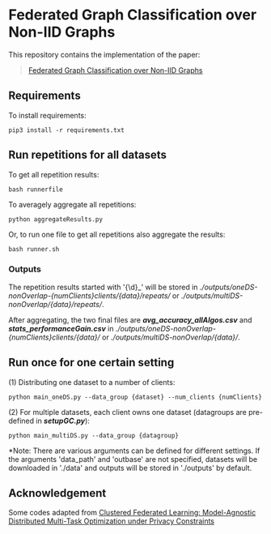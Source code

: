 # Federated Graph Classification over Non-IID Graphs

This repository contains the implementation of the paper:

> [Federated Graph Classification over Non-IID Graphs]()

## Requirements

To install requirements:

```setup
pip3 install -r requirements.txt
```

## Run repetitions for all datasets
To get all repetition results:

```
bash runnerfile
```
To averagely aggregate all repetitions:

```
python aggregateResults.py
```

Or, to run one file to get all repetitions also aggregate the results:

```
bash runner.sh
```

### Outputs
The repetition results started with '{\d}_' will be stored in _./outputs/oneDS-nonOverlap-{numClients}clients/{data}/repeats/_ or _./outputs/multiDS-nonOverlap/{data}/repeats/_. 

After aggregating, the two final files are ___avg_accuracy_allAlgos.csv___ and ___stats_performanceGain.csv___ in _./outputs/oneDS-nonOverlap-{numClients}clients/{data}/_ or _./outputs/multiDS-nonOverlap/{data}/_.


## Run once for one certain setting

(1) Distributing one dataset to a number of clients:

```
python main_oneDS.py --data_group {dataset} --num_clients {numClients}
```

(2) For multiple datasets, each client owns one dataset (datagroups are pre-defined in ___setupGC.py___):

```
python main_multiDS.py --data_group {datagroup}
```

*Note: There are various arguments can be defined for different settings. If the arguments 'data_path' and 'outbase' are not specified, datasets will be downloaded in './data' and outputs will be stored in './outputs' by default.

## Acknowledgement
Some codes adapted from [Clustered Federated Learning: Model-Agnostic Distributed Multi-Task Optimization under Privacy Constraints](https://github.com/felisat/clustered-federated-learning)
